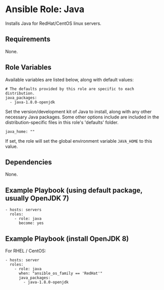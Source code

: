 # Ansible Role: Java

Installs Java for RedHat/CentOS linux servers.

## Requirements

None.

## Role Variables

Available variables are listed below, along with default values:

    # The defaults provided by this role are specific to each distribution.
    java_packages:
      - java-1.8.0-openjdk

Set the version/development kit of Java to install, along with any other necessary Java packages. Some other options include are included in the distribution-specific files in this role's 'defaults' folder.

    java_home: ""

If set, the role will set the global environment variable `JAVA_HOME` to this value.

## Dependencies

None.

## Example Playbook (using default package, usually OpenJDK 7)

    - hosts: servers
      roles:
        - role: java
          become: yes

## Example Playbook (install OpenJDK 8)

For RHEL / CentOS:

    - hosts: server
      roles:
        - role: java
          when: "ansible_os_family == 'RedHat'"
          java_packages:
            - java-1.8.0-openjdk

